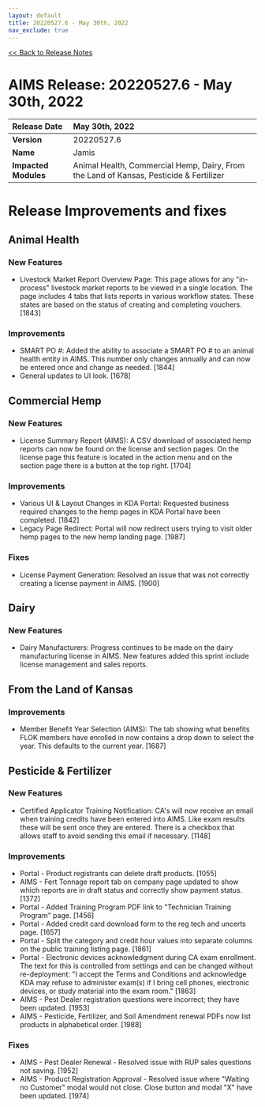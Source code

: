 ```yaml
---
layout: default
title: 20220527.6 - May 30th, 2022
nav_exclude: true
---
```

[<< Back to Release Notes](/aims-docs/docs/release/)

# AIMS Release: 20220527.6 - May 30th, 2022

| **Release Date** | May 30th, 2022 |
| :--- | :--- |
| **Version** | 20220527.6 |
| **Name** | Jamis |
| **Impacted Modules** | Animal Health, Commercial Hemp, Dairy, From the Land of Kansas, Pesticide & Fertilizer |


# Release Improvements and fixes

## **Animal Health**

### New Features

- Livestock Market Report Overview Page: This page allows for any "in-process" livestock market reports to be viewed in a single location.  The page includes 4 tabs that lists reports in various workflow states.  These states are based on the status of creating and completing vouchers. [1843]

### Improvements

- SMART PO #: Added the ability to associate a SMART PO # to an animal health entity in AIMS.  This number only changes annually and can now be entered once and change as needed. [1844]
- General updates to UI look. [1678]

## **Commercial Hemp**


### New Features

- License Summary Report (AIMS): A CSV download of associated hemp reports can now be found on the license and section pages.  On the license page this feature is located in the action menu and on the section page there is a button at the top right. [1704]

### Improvements

- Various UI & Layout Changes in KDA Portal: Requested business required changes to the hemp pages in KDA Portal have been completed. [1842]
- Legacy Page Redirect: Portal will now redirect users trying to visit older hemp pages to the new hemp landing page. [1987]

### Fixes

- License Payment Generation: Resolved an issue that was not correctly creating a license payment in AIMS. [1900]

## **Dairy**

### New Features

- Dairy Manufacturers: Progress continues to be made on the dairy manufacturing license in AIMS. New features added this sprint include license management and sales reports. 

## **From the Land of Kansas**

### Improvements

- Member Benefit Year Selection (AIMS): The tab showing what benefits FLOK members have enrolled in now contains a drop down to select the year.  This defaults to the current year. [1687]

## **Pesticide & Fertilizer**

### New Features

- Certified Applicator Training Notification: CA's will now receive an email when training credits have been entered into AIMS.  Like exam results these will be sent once they are entered.  There is a checkbox that allows staff to avoid sending this email if necessary. [1148]

### Improvements

- Portal - Product registrants can delete draft products. [1055]
- AIMS - Fert Tonnage report tab on company page updated to show which reports are in draft status and correctly show payment status. [1372]
- Portal - Added Training Program PDF link to "Technician Training Program" page. [1456]
- Portal - Added credit card download form to the reg tech and uncerts page. [1657] 
- Portal - Split the category and credit hour values into separate columns on the public training listing page. [1861] 
- Portal - Electronic devices acknowledgment during CA exam enrollment. The text for this is controlled from settings and can be changed without re-deployment: "I accept the Terms and Conditions and acknowledge KDA may refuse to administer exam(s) if I bring cell phones, electronic devices, or study material into the exam room." [1863]
- AIMS - Pest Dealer registration questions were incorrect; they have been updated. [1953]
- AIMS - Pesticide, Fertilizer, and Soil Amendment renewal PDFs now list products in alphabetical order. [1988] 

### Fixes

- AIMS - Pest Dealer Renewal - Resolved issue with RUP sales questions not saving. [1952]
- AIMS - Product Registration Approval - Resolved issue where "Waiting no Customer" modal would not close. Close button and modal "X" have been updated. [1974]

